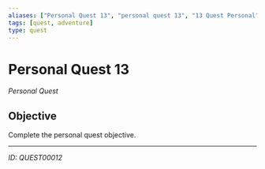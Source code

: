 ```yaml
---
aliases: ["Personal Quest 13", "personal quest 13", "13 Quest Personal"]
tags: [quest, adventure]
type: quest
---
```


# Personal Quest 13

*Personal Quest*

## Objective
Complete the personal quest objective.

---
*ID: QUEST00012*